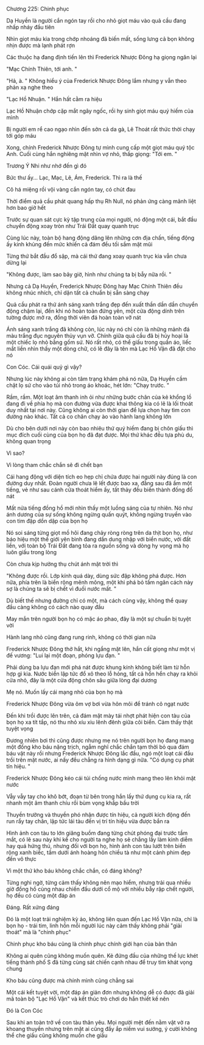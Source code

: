 




Chương 225: Chinh phục


Dạ Huyền là người cắn ngón tay rồi cho nhỏ giọt máu vào quả cầu đang nhấp nháy đầu tiên

Nhìn giọt máu kia trong chớp nhoáng đã biến mất, sống lưng cả bọn không nhịn được mà lạnh phát rợn

Các thuộc hạ đang định tiến lên thì Frederick Nhược Đông hạ giọng ngăn lại

"Mạc Chính Thiên, tới anh. "

"Hả, à. " Không hiểu ý của Frederick Nhược Đông lắm nhưng y vẫn theo phản xạ nghe theo

"Lạc Hồ Nhuận. " Hắn hất cằm ra hiệu

Lạc Hồ Nhuận chớp cặp mắt ngây ngốc, rồi hy sinh giọt máu quý hiếm của mình

Bị người em rể cao ngạo nhìn đến sởn cả da gà, Lê Thoát rất thức thời chạy tới góp máu

Xong, chính Frederick Nhược Đông tự mình cung cấp một giọt máu quý tộc Anh. Cuối cùng hắn nghiêng mặt nhìn vợ nhỏ, thấp giọng: "Tới em. "

Trương Ý Nhi như nhớ đến gì đó

Bức thư ấy... Lạc, Mạc, Lê, Ám, Frederick. Thì ra là thế

Cô há miệng rồi vội vàng cắn ngón tay, có chút đau

Thời điểm quả cầu phát quang hấp thụ Rh Null, nó phản ứng càng mãnh liệt hơn bao giờ hết

Trước sự quan sát cực kỳ tập trung của mọi người, nó động một cái, bắt đầu chuyển động xoay tròn như Trái Đất quay quanh trục

Cùng lúc này, toàn bộ hang động dâng lên những cơn địa chấn, tiếng động ấy kinh khủng đến mức khiến cả đám đều tối sầm mặt mũi

Từng thứ bắt đầu đổ sập, mà cái thứ đang xoay quanh trục kia vẫn chưa dừng lại

"Không được, làm sao bây giờ, hình như chúng ta bị bẫy nữa rồi. "

Nhưng cả Dạ Huyền, Frederick Nhược Đông hay Mạc Chính Thiên đều không nhúc nhích, chỉ dặn tất cả chuẩn bị sẵn sàng chạy

Quả cầu phát ra thứ ánh sáng xanh trắng đẹp đến xuất thần dần dần chuyển động chậm lại, đến khi nó hoàn toàn đứng yên, một cửa động dính trên tường được mở ra, đồng thời viên đá hoàn toàn vỡ nát

Ánh sáng xanh trắng đã không còn, lúc này nó chỉ còn là những mảnh đá màu trắng đục nguyên thủy vụn vỡ. Chính giữa quả cầu đã bị hủy hoại là một chiếc lọ nhỏ bằng gốm sứ. Nó rất nhỏ, có thể giấu trong quần áo, liếc mắt liền nhìn thấy một dòng chữ, có lẽ đây là tên mà Lạc Hồ Vận đã đặt cho nó

Con Cóc. Cái quái quỷ gì vậy?

Nhưng lúc này không ai còn tâm trạng khám phá nó nữa, Dạ Huyền cầm chặt lọ sứ cho vào túi nhỏ trong áo khoác, hét lớn: "Chạy trước. "

Rầm, rầm. Một loạt âm thanh inh ỏi như những bước chân của kẻ khổng lồ đang đi về phía họ mà con đường vừa được khai thông kia có lẽ là lối thoát duy nhất tại nơi này. Cũng không ai còn thời gian để lựa chọn hay tìm con đường nào khác. Tất cả co chân chạy ào vào hành lang không lớn

Dù cho bên dưới nơi này còn bao nhiêu thứ quý hiếm đang bị chôn giấu thì mục đích cuối cùng của bọn họ đã đạt được. Mọi thứ khác đều tựa phù du, không quan trọng

Vì sao?

Vì lòng tham chắc chắn sẽ đì chết bạn

Cái hang động với diện tích eo hẹp chỉ chứa được hai người này đúng là con đường duy nhất. Đoàn người chưa lê lết được bao xa, đằng sau đã ầm một tiếng, vẻ như sau cánh cửa thoát hiểm ấy, tất thảy đều biến thành đống đổ nát

Mất nửa tiếng đồng hồ mới nhìn thấy một luồng sáng của tự nhiên. Nó như ánh dương của sự sống không ngừng quấn quýt, không ngừng truyền vào con tim đập dồn dập của bọn họ

Nó soi sáng từng giọt mồ hôi đang chảy ròng ròng trên da thịt bọn họ, như báo hiệu một thế giới yên bình đang dần dung nhập với biển nước, với đất liền, với toàn bộ Trái Đất đang tỏa ra nguồn sống và dòng hy vọng mà họ luôn giấu trong lòng

Còn chưa kịp hưởng thụ chút ánh mặt trời thì

"Không được rồi. Lớp kính quá dày, dùng sức đập không phá được. Hơn nữa, phía trên là biển rộng mênh mông, một khi phá bỏ tấm ngăn cách này sợ là chúng ta sẽ bị chết vì đuối nước mất. "

Dù biết thế nhưng đường chỉ có một, mà cách cũng vậy, không thể quay đầu càng không có cách nào quay đầu

May mắn trên người bọn họ có mặc áo phao, đây là một sự chuẩn bị tuyệt vời

Hành lang nhỏ cũng đang rung rinh, không có thời gian nữa

Frederick Nhược Đông thở hắt, khi ngẩng mặt lên, hắn cất giọng như một vị đế vương: "Lui lại một đoạn, phóng lựu đạn. "

Phải dùng ba lựu đạn mới phá nát được khung kính không biết làm từ hỗn hợp gì kia. Nước biển lập tức đổ xô theo lỗ hỏng, tất cả hổn hển chạy ra khỏi cửa nhỏ, đây là một cửa động chôn sâu giữa lòng đại dương

Mẹ nó. Muốn lấy cái mạng nhỏ của bọn họ mà

Frederick Nhược Đông vừa ôm vợ bơi vừa hôn môi để tránh cô ngạt nước

Đến khi trồi được lên trên, cả đám mặt mày tái nhợt phát hiện con tàu của bọn họ xa tít tắp, nó thu nhỏ xíu xiu lênh đênh giữa cõi biển. Cảm thấy thật tuyệt vọng

Đương nhiên bơi thì cũng được nhưng mẹ nó trên người bọn họ đang mang một đống kho báu nặng trịch, ngẫm nghĩ chắc chắn tạm thời bỏ qua đám báu vật này rồi nhưng Frederick Nhược Đông lắc đầu, ngó một loạt cái đầu trồi trên mặt nước, ai nấy đều chẳng ra hình dạng gì nữa. "Có dụng cụ phát tín hiệu. "

Frederick Nhược Đông kéo cái túi chống nước mình mang theo lên khỏi mặt nước

Vẫy vẫy tay cho khô bớt, đoạn từ bên trong hắn lấy thứ dụng cụ kia ra, rất nhanh một âm thanh chíu rồi bùm vọng khắp bầu trời

Thuyền trưởng và thuyền phó nhận được tín hiệu, cả người kích động đến run rẩy tay chân, lập tức lái tàu đến vị trí tín hiệu vừa được bắn ra

Hình ảnh con tàu to lớn giăng buồm đang từng chút phóng đại trước tầm mắt, có lẽ sau này khi kể cho người ta nghe họ sẽ chẳng lấy làm kinh diễm hay quá hứng thú, nhưng đối với bọn họ, hình ảnh con tàu lướt trên biển rộng xanh biếc, tắm dưới ánh hoàng hôn chiều tà như một cảnh phim đẹp đến vô thực

Vì một thứ kho báu không chắc chắn, có đáng không?

Từng nghi ngờ, từng cảm thấy không nên mạo hiểm, nhưng trải qua nhiều giờ đồng hồ cùng nhau chiến đấu dưới cổ mộ với nhiều bẫy rập chết người, họ đều có cùng một đáp án

Đáng. Rất xứng đáng

Đó là một loạt trải nghiệm kỳ ảo, không liên quan đến Lạc Hồ Vận nữa, chỉ là bọn họ - trái tim, linh hồn mỗi người lúc này cảm thấy không phải "giải thoát" mà là "chinh phục"

Chinh phục kho báu cũng là chinh phục chính giới hạn của bản thân

Không ai quên cũng không muốn quên. Kẻ đứng đầu của những thế lực khét tiếng thành phố S đã từng cùng sát chiến cạnh nhau để truy tìm khát vọng chung

Kho báu cũng được mà chính mình cũng chẳng sai

Một cái kết tuyệt vời, một đáp án giản đơn nhưng không dễ có được đã giải mã toàn bộ "Lạc Hồ Vận" và kết thúc trò chơi do hắn thiết kế nên

Đó là Con Cóc

Sau khi an toàn trở về con tàu thân yêu. Mọi người mệt đến nằm vật vờ ra khoang thuyền nhưng trên mặt ai cũng đầy ắp niềm vui sướng, ý cười không thể che giấu cũng không muốn che giấu





